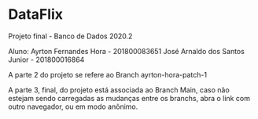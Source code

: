 # DataFlix
Projeto final - Banco de Dados 2020.2

Aluno: 
Ayrton Fernandes Hora - 201800083651
José Arnaldo dos Santos Junior - 201800016864


A parte 2 do projeto se refere ao Branch ayrton-hora-patch-1

A parte 3, final, do projeto está associada ao Branch Main, caso não estejam sendo carregadas as mudanças entre os branchs, abra o link com outro navegador, ou em modo anônimo.
